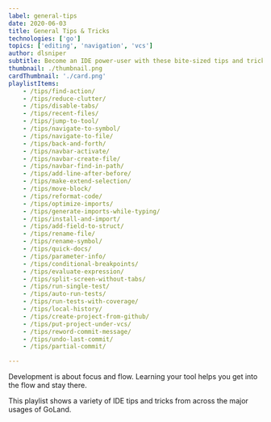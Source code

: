```yaml
---
label: general-tips
date: 2020-06-03
title: General Tips & Tricks
technologies: ['go']
topics: ['editing', 'navigation', 'vcs']
author: dlsniper
subtitle: Become an IDE power-user with these bite-sized tips and tricks.
thumbnail: ./thumbnail.png
cardThumbnail: './card.png'
playlistItems:
    - /tips/find-action/
    - /tips/reduce-clutter/
    - /tips/disable-tabs/
    - /tips/recent-files/
    - /tips/jump-to-tool/
    - /tips/navigate-to-symbol/
    - /tips/navigate-to-file/
    - /tips/back-and-forth/
    - /tips/navbar-activate/
    - /tips/navbar-create-file/
    - /tips/navbar-find-in-path/
    - /tips/add-line-after-before/
    - /tips/make-extend-selection/
    - /tips/move-block/
    - /tips/reformat-code/
    - /tips/optimize-imports/
    - /tips/generate-imports-while-typing/
    - /tips/install-and-import/
    - /tips/add-field-to-struct/
    - /tips/rename-file/
    - /tips/rename-symbol/
    - /tips/quick-docs/
    - /tips/parameter-info/
    - /tips/conditional-breakpoints/
    - /tips/evaluate-expression/
    - /tips/split-screen-without-tabs/
    - /tips/run-single-test/
    - /tips/auto-run-tests/
    - /tips/run-tests-with-coverage/
    - /tips/local-history/
    - /tips/create-project-from-github/
    - /tips/put-project-under-vcs/
    - /tips/reword-commit-message/
    - /tips/undo-last-commit/
    - /tips/partial-commit/

---
```


Development is about focus and flow. Learning your tool helps you get
into the flow and stay there.

This playlist shows a variety of IDE tips and tricks from across the
major usages of GoLand.
